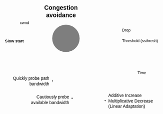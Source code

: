 <div style="display: flex; justify-content: center; align-items: center;">
	<svg width="100%" height="100%" viewBox="0 0 362 239" version="1.1" xmlns="http://www.w3.org/2000/svg" xmlns:xlink="http://www.w3.org/1999/xlink" xml:space="preserve" xmlns:serif="http://www.serif.com/" style="fill-rule:evenodd;clip-rule:evenodd;stroke-miterlimit:10;">
	    <g id="layer1" transform="matrix(1,0,0,1,-107.642,-56.9531)">
	        <circle id="path5" cx="247.066" cy="133.772" r="31.503" style="fill:var(--color-red);fill-opacity:0.5;"/>
	        <g id="path1" transform="matrix(1,-0,-0,1,107.642,56.9531)">
	            <path d="M70.588,42.375L67.425,39.212L64.262,42.375" style="fill:none;fill-rule:nonzero;stroke:var(--text-normal);stroke-width:1.41px;"/>
	            <path d="M293.556,153.723L296.72,156.887L293.556,160.05" style="fill:none;fill-rule:nonzero;stroke:var(--text-normal);stroke-width:1.41px;"/>
	            <path d="M67.425,39.212L67.425,156.887L296.72,156.887" style="fill:none;fill-rule:nonzero;stroke:var(--text-normal);stroke-width:1.41px;stroke-miterlimit:4;"/>
	        </g>
	        <path id="path3" d="M175.067,140.73L369.967,140.73" style="fill:none;fill-rule:nonzero;stroke:var(--color-blue);stroke-width:1.41px;stroke-miterlimit:4;stroke-dasharray:0.5,0.5;"/>
	        <path id="path3-7" d="M261.285,115.114L369.967,115.114" style="fill:none;fill-rule:nonzero;stroke:var(--color-purple);stroke-width:1.41px;stroke-miterlimit:4;stroke-dasharray:0.5,0.5;"/>
	        <path id="path4" d="M175.067,203.036C175.067,203.036 216.331,194.208 216.331,140.73L261.651,115.218L268.537,156.293L332.802,114.759L341.524,156.293" style="fill:none;fill-rule:nonzero;stroke:var(--color-green);stroke-width:1.41px;stroke-miterlimit:4;"/>
	        <g transform="matrix(1,0,0,1,107.163,143.369)">
	            <g id="text4">
	                <text x="0px" y="0px" style="font-family:'Helvetica-Bold', 'Helvetica';font-weight:700;font-size:9px;fill:var(--color-blue);">Slow start</text>
	            </g>
	        </g>
	        <g transform="matrix(1,0,0,1,376.16,117.753)">
	            <g id="text4-7">
	                <text x="0px" y="0px" style="font-family:'Helvetica';font-size:9px;fill:var(--text-normal);">Drop</text>
	            </g>
	        </g>
	        <g transform="matrix(1,0,0,1,411.593,216.272)">
	            <g id="text4-7-64">
	                <text x="0px" y="0px" style="font-family:'Helvetica';font-size:9px;fill:var(--text-normal);">Time</text>
	            </g>
	        </g>
	        <g transform="matrix(1,0,0,1,141.461,100.412)">
	            <g id="text4-7-64-4">
	                <text x="0px" y="0px" style="font-family:'Helvetica';font-size:9px;fill:var(--text-normal);">cwnd</text>
	            </g>
	        </g>
	        <g transform="matrix(1,0,0,1,376.16,142.541)">
	            <g id="text4-7-6">
	                <text x="0px" y="0px" style="font-family:'Helvetica';font-size:9px;fill:var(--text-normal);">Threshold (ssthresh)</text>
	            </g>
	        </g>
	        <g id="text6">
	            <g transform="matrix(1,0,0,1,235.742,67.5899)">
	                <text x="-38.497px" y="0px" style="font-family:'Helvetica-Bold', 'Helvetica';font-weight:700;font-size:14px;fill:var(--color-yellow);">Congestion</text>
	            </g>
	            <g transform="matrix(1,0,0,1,235.742,85.0899)">
	                <text x="-34.238px" y="0px" style="font-family:'Helvetica-Bold', 'Helvetica';font-weight:700;font-size:14px;fill:var(--color-yellow);">avoidance</text>
	            </g>
	        </g>
	        <g id="path7" transform="matrix(1,-0,-0,1,107.642,56.9531)">
	            <path d="M154.901,214.941C154.901,215.635 154.337,216.199 153.643,216.199C152.948,216.199 152.384,215.635 152.384,214.941C152.384,214.246 152.948,213.682 153.643,213.682C154.337,213.682 154.901,214.246 154.901,214.941Z" style="fill:var(--color-red);fill-rule:nonzero;"/>
	            <path d="M153.643,58.16L153.643,214.186" style="fill:none;fill-rule:nonzero;stroke:var(--color-red);stroke-width:0.84px;stroke-miterlimit:4;stroke-dasharray:0.3,0.3;"/>
	        </g>
	        <g id="path8" transform="matrix(1,-0,-0,1,107.642,56.9531)">
	            <path d="M109.876,175.026C109.876,175.681 109.345,176.213 108.69,176.213C108.034,176.213 107.503,175.681 107.503,175.026C107.503,174.371 108.034,173.839 108.69,173.839C109.345,173.839 109.876,174.371 109.876,175.026Z" style="fill:var(--color-red);fill-rule:nonzero;"/>
	            <path d="M108.69,83.777L108.69,174.314" style="fill:none;fill-rule:nonzero;stroke:var(--color-red);stroke-width:0.79px;stroke-miterlimit:4;stroke-dasharray:0.28,0.28;"/>
	        </g>
	        <g id="text9">
	            <g transform="matrix(1,0,0,1,208.808,229.582)">
	                <text x="-83.379px" y="0px" style="font-family:'Helvetica';font-size:10px;fill:var(--color-red);">Quickly probe path</text>
	            </g>
	            <g transform="matrix(1,0,0,1,208.808,242.082)">
	                <text x="-45.591px" y="0px" style="font-family:'Helvetica';font-size:10px;fill:var(--color-red);">bandwidth</text>
	            </g>
	        </g>
	        <g id="text9-3">
	            <g transform="matrix(1,0,0,1,344.539,268.917)">
	                <text x="0px" y="0px" style="font-family:'Helvetica';font-size:10px;fill:var(--color-red);">Additive Increase</text>
	            </g>
	            <g transform="matrix(1,0,0,1,344.539,281.417)">
	                <text x="0px" y="0px" style="font-family:'Helvetica';font-size:10px;fill:var(--color-red);">Multiplicative Decrease</text>
	            </g>
	            <g transform="matrix(1,0,0,1,344.539,293.918)">
	                <text x="0px" y="0px" style="font-family:'Helvetica';font-size:10px;fill:var(--color-red);">(Linear <tspan x="33.359px 40.029px " y="0px 0px ">Ad</tspan>aptation)</text>
	            </g>
	        </g>
	        <g id="text9-3-5">
	            <g transform="matrix(1,0,0,1,254.542,272.723)">
	                <text x="-75.044px" y="0px" style="font-family:'Helvetica';font-size:10px;fill:var(--color-red);">Cautiously probe</text>
	            </g>
	            <g transform="matrix(1,0,0,1,254.542,285.223)">
	                <text x="-87.842px" y="0px" style="font-family:'Helvetica';font-size:10px;fill:var(--color-red);">available bandwidth</text>
	            </g>
	        </g>
	        <g id="path14" transform="matrix(1,-0,-0,1,107.642,56.9531)">
	            <path d="M228.573,221.274C228.942,221.863 229.719,222.041 230.308,221.671C230.896,221.302 231.074,220.525 230.705,219.936C230.336,219.348 229.558,219.17 228.97,219.539C228.381,219.908 228.203,220.686 228.573,221.274Z" style="fill:var(--color-red);fill-rule:nonzero;"/>
	            <path d="M138.945,80.791L139.739,77.321L143.209,78.116" style="fill:none;fill-rule:nonzero;stroke:var(--color-red);stroke-width:0.84px;"/>
	            <path d="M229.237,219.966C219.416,204.312 145.183,85.998 139.739,77.321" style="fill:none;fill-rule:nonzero;stroke:var(--color-red);stroke-width:0.84px;stroke-miterlimit:4;stroke-dasharray:0.3,0.3;"/>
	        </g>
	    </g>
	</svg>
</div>